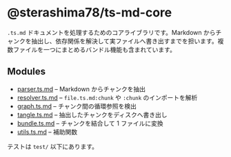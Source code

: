 # @sterashima78/ts-md-core

`.ts.md` ドキュメントを処理するためのコアライブラリです。Markdown からチャンクを抽出し、依存関係を解決して実ファイルへ書き出すまでを担います。複数ファイルを一つにまとめるバンドル機能も含まれています。

## Modules
- [parser.ts.md](src/parser.ts.md) – Markdown からチャンクを抽出
- [resolver.ts.md](src/resolver.ts.md) – `file.ts.md:chunk` や `:chunk` のインポートを解析
- [graph.ts.md](src/graph.ts.md) – チャンク間の循環参照を検出
- [tangle.ts.md](src/tangle.ts.md) – 抽出したチャンクをディスクへ書き出し
- [bundle.ts.md](src/bundle.ts.md) – チャンクを結合して 1 ファイルに変換
- [utils.ts.md](src/utils.ts.md) – 補助関数

テストは `test/` 以下にあります。
